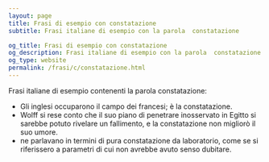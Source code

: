 ```yaml
---
layout: page
title: Frasi di esempio con constatazione 
subtitle: Frasi italiane di esempio con la parola  constatazione

og_title: Frasi di esempio con constatazione 
og_description: Frasi italiane di esempio con la parola  constatazione
og_type: website
permalink: /frasi/c/constatazione.html
---
```


Frasi italiane di esempio contenenti la parola constatazione:


- Gli inglesi occuparono il campo dei francesi; è la constatazione.
- Wolff si rese conto che il suo piano di penetrare inosservato in Egitto si sarebbe potuto rivelare un fallimento, e la constatazione non migliorò il suo umore.
- ne parlavano in termini di pura constatazione da laboratorio, come se si riferissero a parametri di cui non avrebbe avuto senso dubitare.

